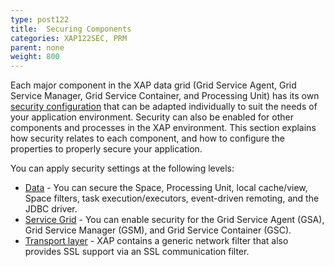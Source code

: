 ```yaml
---
type: post122
title:  Securing Components
categories: XAP122SEC, PRM
parent: none
weight: 800
---
```




Each major component in the XAP data grid (Grid Service Agent, Grid Service Manager, Grid Service Container, and Processing Unit) has its own [security configuration](./security-configurations-ext.html) that can be adapted individually to suit the needs of your application environment. Security can also be enabled for other components and processes in the XAP environment. This section explains how security relates to each component, and how to configure the properties to properly secure your application.

You can apply security settings at the following levels:

- [Data](./securing-your-data.html) - You can secure the Space, Processing Unit, local cache/view, Space filters, task execution/executors, event-driven remoting, and the JDBC driver.
- [Service Grid](./securing-the-grid-services.html) - You can enable security for the Grid Service Agent (GSA), Grid Service Manager (GSM), and Grid Service Container (GSC).
- [Transport layer](./securing-the-transport-layer-using-ssl.html) - XAP contains a generic network filter that also provides SSL support via an SSL communication filter.

